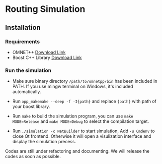 # Routing Simulation

## Installation

### Requirements

* OMNET++ [Download Link](https://omnetpp.org/download/)
* Boost C++ Library [Download Link](https://www.boost.org/users/download/)

### Run the simulation

* Make sure binary directory `/path/to/omnetpp/bin` has been included in PATH. If you use mingw terminal on Windows, it's included automatically.

* Run `opp_makemake --deep -f -I{path}` and replace `{path}` with path of your boost library.

* Run `make` to build the simulation program, you can use `make MODE=Release` and `make MODE=Debug` to select the compilation target.

* Run `./simulation -c NetBuilder` to start simulation, Add `-u Cmdenv` to close Qt frontend. Otherwise it will open a visulization interface and display
the simulation precess.

Codes are still under refactoring and documenting. We will release the codes as soon as possible.